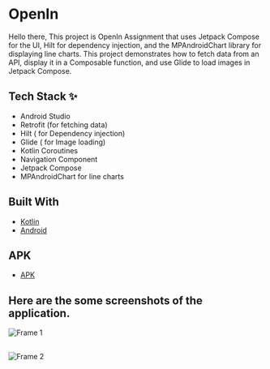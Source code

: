 # OpenIn

Hello there, This project is OpenIn Assignment that uses Jetpack Compose for the UI, Hilt for dependency injection, and the MPAndroidChart library for displaying line charts. This project demonstrates how to fetch data from an API, display it in a Composable function, and use Glide to load images in Jetpack Compose.


## Tech Stack ✨
- Android Studio
- Retrofit (for fetching data)
- Hilt ( for Dependency injection)
- Glide ( for Image loading)
- Kotlin Coroutines
- Navigation Component
- Jetpack Compose
- MPAndroidChart for line charts

## Built With 
- [Kotlin](https://kotlinlang.org/)
- [Android](https://www.android.com/intl/en_in/)

## APK 
- [APK](https://drive.google.com/file/d/1POeTH3us6Mc7zT0ji3LCFGM7mw61A6D3/view?usp=sharing)

## Here are the some screenshots of the application.
![Frame 1](https://github.com/user-attachments/assets/de951533-3e0b-4c5b-a2ec-a2229f426c3b)

##
![Frame 2](https://github.com/user-attachments/assets/763b3b15-e3a9-4a38-8a35-e305b68bc857)


##
